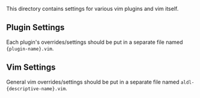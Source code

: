 This directory contains settings for various vim plugins and vim itself.

## Plugin Settings

Each plugin's overrides/settings should be put in a separate file named `{plugin-name}.vim`.

## Vim Settings

General vim overrides/settings should be put in a separate file named `aldl-{descriptive-name}.vim`.